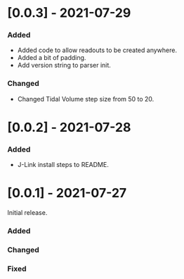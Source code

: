 # [0.0.3] - 2021-07-29

### Added

- Added code to allow readouts to be created anywhere.
- Added a bit of padding.
- Add version string to parser init.

### Changed
  
- Changed Tidal Volume step size from 50 to 20.
  
# [0.0.2] - 2021-07-28

### Added

- J-Link install steps to README.
 
# [0.0.1] - 2021-07-27

Initial release.

### Added
   
### Changed
 
### Fixed
